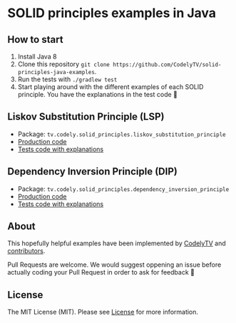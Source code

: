 # SOLID principles examples in Java

## How to start

1. Install Java 8
2. Clone this repository `git clone https://github.com/CodelyTV/solid-principles-java-examples`.
3. Run the tests with `./gradlew test`
4. Start playing around with the different examples of each SOLID principle. You have the explanations in the test code 🙂

## Liskov Substitution Principle (LSP)

* Package: `tv.codely.solid_principles.liskov_substitution_principle`
* [Production code](src/main/java/tv/codely/solid_principles/liskov_substitution_principle)
* [Tests code with explanations](src/test/java/tv/codely/solid_principles/liskov_substitution_principle)

## Dependency Inversion Principle (DIP)

* Package: `tv.codely.solid_principles.dependency_inversion_principle`
* [Production code](src/main/java/tv/codely/solid_principles/dependency_inversion_principle)
* [Tests code with explanations](src/test/java/tv/codely/solid_principles/dependency_inversion_principle)

## About

This hopefully helpful examples have been implemented by [CodelyTV](https://github.com/CodelyTV) and [contributors](https://github.com/CodelyTV/solid-principles-java-examples/graphs/contributors).

Pull Requests are welcome. We would suggest oppening an issue before actually coding your Pull Request in order to ask for feedback 🙂

## License

The MIT License (MIT). Please see [License](LICENSE) for more information.
